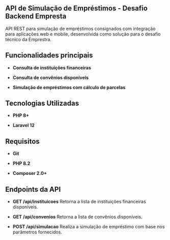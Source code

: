 ## API de Simulação de Empréstimos - Desafio Backend Empresta

API REST para simulação de empréstimos consignados com integração para aplicações web e mobile, desenvolvida como solução para o desafio técnico da Emprestra.

## Funcionalidades principais

- **Consulta de instituições financeiras**

- **Consulta de convênios disponíveis**

- **Simulação de empréstimos com cálculo de parcelas**

## Tecnologias Utilizadas

- **PHP 8+**

- **Laravel 12**

## Requisitos

- **Git**

- **PHP 8.2**

- **Composer 2.0+**

## Endpoints da API

- **GET /api/instituicoes**
Retorna a lista de instituições financeiras disponíveis.

- **GET /api/convenios**
Retorna a lista de convênios disponíveis.

- **POST /api/simulacao**
Realiza a simulação de empréstimo com base nos parâmetros fornecidos.
